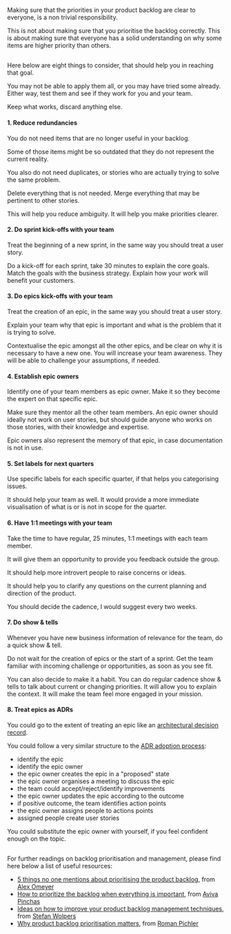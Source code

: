 Making sure that the priorities in your product backlog are clear to everyone, is a non trivial responsibility.

This is not about making sure that you prioritise the backlog correctly. This is about making sure that everyone has a solid understanding on why some items are higher priority than others.


##

Here below are eight things to consider, that should help you in reaching that goal.

You may not be able to apply them all, or you may have tried some already. Either way, test them and see if they work for you and your team.

Keep what works, discard anything else.


#### 1. Reduce redundancies

You do not need items that are no longer useful in your backlog.

Some of those items might be so outdated that they do not represent the current reality.

You also do not need duplicates, or stories who are actually trying to solve the same problem.

Delete everything that is not needed. Merge everything that may be pertinent to other stories.

This will help you reduce ambiguity. It will help you make priorities clearer.


#### 2. Do sprint kick-offs with your team

Treat the beginning of a new sprint, in the same way you should treat a user story.

Do a kick-off for each sprint, take 30 minutes to explain the core goals. Match the goals with the business strategy. Explain how your work will benefit your customers.


#### 3. Do epics kick-offs with your team

Treat the creation of an epic, in the same way you should treat a user story.

Explain your team why that epic is important and what is the problem that it is trying to solve.

Contextualise the epic amongst all the other epics, and be clear on why it is necessary to have a new one. You will increase your team awareness. They will be able to challenge your assumptions, if needed.


#### 4. Establish epic owners

Identify one of your team members as epic owner. Make it so they become the expert on that specific epic.

Make sure they mentor all the other team members. An epic owner should ideally not work on user stories, but should guide anyone who works on those stories, with their knowledge and expertise.

Epic owners also represent the memory of that epic, in case documentation is not in use.


#### 5. Set labels for next quarters

Use specific labels for each specific quarter, if that helps you categorising issues.

It should help your team as well. It would provide a more immediate visualisation of what is or is not in scope for the quarter.


#### 6. Have 1:1 meetings with your team

Take the time to have regular, 25 minutes, 1:1 meetings with each team member.

It will give them an opportunity to provide you feedback outside the group.

It should help more introvert people to raise concerns or ideas.

It should help you to clarify any questions on the current planning and direction of the product.

You should decide the cadence, I would suggest every two weeks.


#### 7. Do show & tells

Whenever you have new business information of relevance for the team, do a quick show & tell.

Do not wait for the creation of epics or the start of a sprint. Get the team familiar with incoming challenge or opportunities, as soon as you see fit.

You can also decide to make it a habit. You can do regular cadence show & tells to talk about current or changing priorities. It will allow you to explain the context. It will make the team feel more engaged in your mission.


#### 8. Treat epics as ADRs

You could go to the extent of treating an epic like an [architectural decision record](https://adr.github.io/).

You could follow a very similar structure to the [ADR adoption process](https://docs.aws.amazon.com/prescriptive-guidance/latest/architectural-decision-records/adr-process.html#:~:text=in%20the%20future.-,ADR%20adoption%20process,-Every%20team%20member):
  - identify the epic
  - identify the epic owner
  - the epic owner creates the epic in a "proposed" state
  - the epic owner organises a meeting to discuss the epic
  - the team could accept/reject/identify improvements
  - the epic owner updates the epic according to the outcome
  - if positive outcome, the team identifies action points
  - the epic owner assigns people to actions points
  - assigned people create user stories

You could substitute the epic owner with yourself, if you feel confident enough on the topic.


##

For further readings on backlog prioritisation and management, please find here below a list of useful resources:
- [5 things no one mentions about prioritising the product backlog](https://medium.com/agileinsider/5-best-ways-to-prioritise-your-product-backlog-a761fadc8862#:~:text=company%E2%80%99s%20strategic%20needs.-,5%20things%20no%20one%20mentions%20about%20prioritising%20the%20product%20backlog,-As%20mentioned%2C%20there), from [Alex Omeyer](https://alex-omeyer.medium.com/)
- [How to prioritize the backlog when everything is important](https://www.parabol.co/blog/product-backlog-prioritization-techniques/), from [Aviva Pinchas](https://www.linkedin.com/in/avivapinchas/)
- [Ideas on how to improve your product backlog management techniques](https://www.scrum.org/resources/blog/ideas-how-improve-your-product-backlog-management-techniques), from [Stefan Wolpers](https://www.linkedin.com/in/stefanwolpers/)
- [Why product backlog prioritisation matters](https://www.romanpichler.com/blog/prioritising-the-product-backlog/#:~:text=Why%20Product%20Backlog%20Prioritisation%20Matters), from [Roman Pichler](https://www.linkedin.com/in/romanpichler/)
